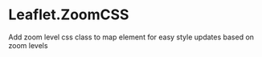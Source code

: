 Leaflet.ZoomCSS
===============

Add zoom level css class to map element for easy style updates based on zoom levels
